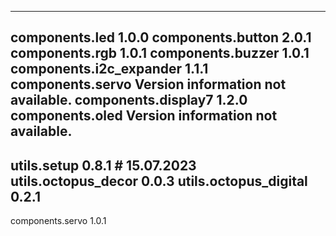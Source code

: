 -------------------------
components.led           1.0.0
components.button        2.0.1
components.rgb           1.0.1
components.buzzer        1.0.1
components.i2c_expander  1.1.1
components.servo         Version information not available.
components.display7      1.2.0
components.oled          Version information not available.
-------------------------
utils.setup              0.8.1 # 15.07.2023
utils.octopus_decor      0.0.3
utils.octopus_digital    0.2.1
-------------------------
components.servo         1.0.1
